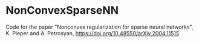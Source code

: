 # NonConvexSparseNN

Code for the paper "Nonconvex regularization for sparse neural networks", K. Pieper and A. Petrosyan, https://doi.org/10.48550/arXiv.2004.11515 

